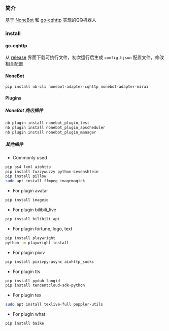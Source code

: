 ### 简介

基于 [NoneBot](https://github.com/nonebot/nonebot2) 和 [go-cqhttp](https://github.com/Mrs4s/go-cqhttp) 实现的QQ机器人

### install

#### go-cqhttp

从 [release](https://github.com/Mrs4s/go-cqhttp/releases) 界面下载可执行文件，初次运行后生成 `config.hjson` 配置文件，修改相关配置

#### NoneBot

```bash
pip install nb-cli nonebot-adapter-cqhttp nonebot-adapter-mirai
```

#### Plugins

##### NoneBot 商店插件
```bash
nb plugin install nonebot_plugin_test
nb plugin install nonebot_plugin_apscheduler
nb plugin install nonebot_plugin_manager
```

##### 其他插件

- Commonly used

```bash
pip bs4 lxml aiohttp
pip install fuzzywuzzy python-Levenshtein
pip install pillow
sudo apt install ffmpeg imagemagick
```

- For plugin avatar

```bash
pip install imageio
```

- For plugin bilibili_live

```bash
pip install bilibili_api
```

- For plugin fortune, logo, text

```bash
pip install playwright
python -m playwright install
```

- For plugin pixiv

```bash
pip install pixivpy-async aiohttp_socks
```

- For plugin tts

```bash
pip install pydub langid
pip install tencentcloud-sdk-python
```
<!-- sudo apt install nodejs npm
sudo npm install wx-voice --save
sudo npm install wx-voice -g
sudo wx-voice compile -->

- For plugin tex

```bash
sudo apt install texlive-full poppler-utils
```

- For plugin what

```bash
pip install baike
```
